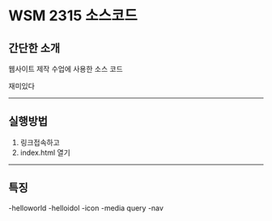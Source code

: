 # WSM 2315 소스코드
## 간단한 소개
웹사이트 제작 수업에 사용한 소스 코드  

재미있다

---- 
## 실행방법
1. 링크접속하고
2. index.html 열기

---
## 특징
-helloworld
-helloidol
-icon
-media query
-nav

